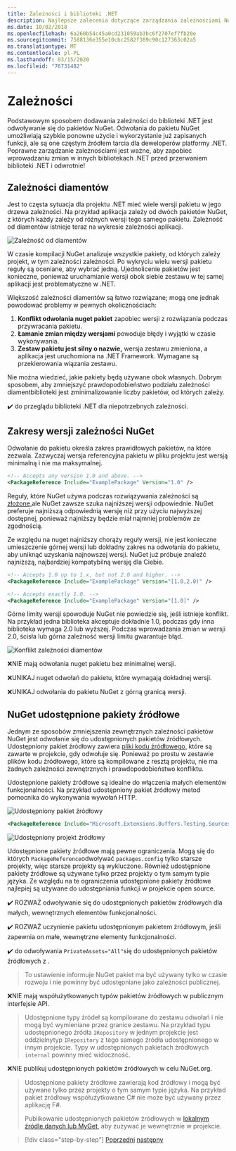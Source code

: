 ```yaml
---
title: Zależności i biblioteki .NET
description: Najlepsze zalecenia dotyczące zarządzania zależnościami NuGet w bibliotekach .NET.
ms.date: 10/02/2018
ms.openlocfilehash: 6a260b54c45a0cd231059ab3bc6f2707ef7fb20e
ms.sourcegitcommit: 7588136e355e10cbc2582f389c90c127363c02a5
ms.translationtype: MT
ms.contentlocale: pl-PL
ms.lasthandoff: 03/15/2020
ms.locfileid: "76731482"
---
```

# <a name="dependencies"></a>Zależności

Podstawowym sposobem dodawania zależności do biblioteki .NET jest odwoływanie się do pakietów NuGet. Odwołania do pakietu NuGet umożliwiają szybkie ponowne użycie i wykorzystanie już zapisanych funkcji, ale są one częstym źródłem tarcia dla deweloperów platformy .NET. Poprawne zarządzanie zależnościami jest ważne, aby zapobiec wprowadzaniu zmian w innych bibliotekach .NET przed przerwaniem biblioteki .NET i odwrotnie!

## <a name="diamond-dependencies"></a>Zależności diamentów

Jest to częsta sytuacja dla projektu .NET mieć wiele wersji pakietu w jego drzewa zależności. Na przykład aplikacja zależy od dwóch pakietów NuGet, z których każdy zależy od różnych wersji tego samego pakietu. Zależność od diamentów istnieje teraz na wykresie zależności aplikacji.

![Zależność od diamentów](./media/dependencies/diamond-dependency.png "Zależność od diamentów")

W czasie kompilacji NuGet analizuje wszystkie pakiety, od których zależy projekt, w tym zależności zależności. Po wykryciu wielu wersji pakietu reguły są oceniane, aby wybrać jedną. Ujednolicenie pakietów jest konieczne, ponieważ uruchamianie wersji obok siebie zestawu w tej samej aplikacji jest problematyczne w .NET.

Większość zależności diamentów są łatwo rozwiązane; mogą one jednak powodować problemy w pewnych okolicznościach:

1. **Konflikt odwołania nuget pakiet** zapobiec wersji z rozwiązania podczas przywracania pakietu.
2. **Łamanie zmian między wersjami** powoduje błędy i wyjątki w czasie wykonywania.
3. **Zestaw pakietu jest silny o nazwie,** wersja zestawu zmieniona, a aplikacja jest uruchomiona na .NET Framework. Wymagane są przekierowania wiązania zestawu.

Nie można wiedzieć, jakie pakiety będą używane obok własnych. Dobrym sposobem, aby zmniejszyć prawdopodobieństwo podziału zależności diamentbiblioteki jest zminimalizowanie liczby pakietów, od których zależy.

✔️ do przeglądu biblioteki .NET dla niepotrzebnych zależności.

## <a name="nuget-dependency-version-ranges"></a>Zakresy wersji zależności NuGet

Odwołanie do pakietu określa zakres prawidłowych pakietów, na które zezwala. Zazwyczaj wersja referencyjna pakietu w pliku projektu jest wersją minimalną i nie ma maksymalnej.

```xml
<!-- Accepts any version 1.0 and above. -->
<PackageReference Include="ExamplePackage" Version="1.0" />
```

Reguły, które NuGet używa podczas rozwiązywania zależności są [złożone,](/nuget/consume-packages/dependency-resolution)ale NuGet zawsze szuka najniższej wersji odpowiednie. NuGet preferuje najniższą odpowiednią wersję niż przy użyciu najwyższej dostępnej, ponieważ najniższy będzie miał najmniej problemów ze zgodnością.

Ze względu na nuget najniższy chorąży reguły wersji, nie jest konieczne umieszczenie górnej wersji lub dokładny zakres na odwołania do pakietu, aby uniknąć uzyskania najnowszej wersji. NuGet już próbuje znaleźć najniższą, najbardziej kompatybilną wersję dla Ciebie.

```xml
<!-- Accepts 1.0 up to 1.x, but not 2.0 and higher. -->
<PackageReference Include="ExamplePackage" Version="[1.0,2.0)" />

<!-- Accepts exactly 1.0. -->
<PackageReference Include="ExamplePackage" Version="[1.0]" />
```

Górne limity wersji spowoduje NuGet nie powiedzie się, jeśli istnieje konflikt. Na przykład jedna biblioteka akceptuje dokładnie 1.0, podczas gdy inna biblioteka wymaga 2.0 lub wyższej. Podczas wprowadzania zmian w wersji 2.0, ścisła lub górna zależność wersji limitu gwarantuje błąd.

![Konflikt zależności diamentów](./media/dependencies/diamond-dependency-conflict.png "Konflikt zależności diamentów")

❌NIE mają odwołania nuget pakietu bez minimalnej wersji.

❌UNIKAJ nuget odwołań do pakietu, które wymagają dokładnej wersji.

❌UNIKAJ odwołania do pakietu NuGet z górną granicą wersji.

## <a name="nuget-shared-source-packages"></a>NuGet udostępnione pakiety źródłowe

Jednym ze sposobów zmniejszenia zewnętrznych zależności pakietów NuGet jest odwołanie się do udostępnionych pakietów źródłowych. Udostępniony pakiet źródłowy zawiera [pliki kodu źródłowego,](/nuget/reference/nuspec#including-content-files) które są zawarte w projekcie, gdy odwołuje się. Ponieważ po prostu w zestawie plików kodu źródłowego, które są kompilowane z resztą projektu, nie ma żadnych zależności zewnętrznych i prawdopodobieństwo konfliktu.

Udostępnione pakiety źródłowe są idealne do włączenia małych elementów funkcjonalności. Na przykład udostępniony pakiet źródłowy metod pomocnika do wykonywania wywołań HTTP.

![Udostępniony pakiet źródłowy](./media/dependencies/shared-source-package.png "Udostępniony pakiet źródłowy")

```xml
<PackageReference Include="Microsoft.Extensions.Buffers.Testing.Sources" PrivateAssets="All" Version="1.0" />
```

![Udostępniony projekt źródłowy](./media/dependencies/shared-source-project.png "Udostępniony projekt źródłowy")

Udostępnione pakiety źródłowe mają pewne ograniczenia. Mogą się do których `PackageReference`odwoływać `packages.config` tylko starsze projekty, więc starsze projekty są wykluczone. Również udostępnione pakiety źródłowe są używane tylko przez projekty o tym samym typie języka. Ze względu na te ograniczenia udostępnione pakiety źródłowe najlepiej są używane do udostępniania funkcji w projekcie open source.

✔️ ROZWAŻ odwoływanie się do udostępnionych pakietów źródłowych dla małych, wewnętrznych elementów funkcjonalności.

✔️ ROZWAŻ uczynienie pakietu udostępnionym pakietem źródłowym, jeśli zapewnia on małe, wewnętrzne elementy funkcjonalności.

✔️ do odwoływania `PrivateAssets="All"`się do udostępnionych pakietów źródłowych z .

> To ustawienie informuje NuGet pakiet ma być używany tylko w czasie rozwoju i nie powinny być udostępniane jako zależności publicznej.

❌NIE mają współużytkowanych typów pakietów źródłowych w publicznym interfejsie API.

> Udostępnione typy źródeł są kompilowane do zestawu odwołań i nie mogą być wymieniane przez granice zestawu. Na przykład typu udostępnionego źródła `IRepository` w jednym projekcie jest oddzielnytyp `IRepository` z tego samego źródła udostępnionego w innym projekcie. Typy w udostępnionych pakietach źródłowych `internal` powinny mieć widoczność.

❌NIE publikuj udostępnionych pakietów źródłowych w celu NuGet.org.

> Udostępnione pakiety źródłowe zawierają kod źródłowy i mogą być używane tylko przez projekty o tym samym typie języka. Na przykład pakiet źródłowy współużytkowane C# nie może być używany przez aplikację F#.
>
> Publikowanie udostępnionych pakietów źródłowych w [lokalnym źródle danych lub MyGet,](./publish-nuget-package.md) aby zużywać je wewnętrznie w projekcie.

>[!div class="step-by-step"]
>[Poprzedni](nuget.md)
>[następny](sourcelink.md)
